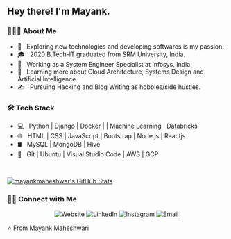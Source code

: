 <h2> Hey there! I'm Mayank.</h2>

<h3> 👨🏻‍💻 About Me </h3>

- 🤔 &nbsp; Exploring new technologies and developing softwares is my passion.
- 🎓 &nbsp; 2020 B.Tech-IT graduated from SRM University, India.
- 💼 &nbsp; Working as a System Engineer Specialist at Infosys, India.
- 🌱 &nbsp; Learning more about Cloud Architecture, Systems Design and Artificial Intelligence.
- ✍️ &nbsp; Pursuing Hacking and Blog Writing as hobbies/side hustles.

<h3>🛠 Tech Stack</h3>

- 💻 &nbsp; Python | Django | Docker |  | Machine Learning | Databricks
- 🌐 &nbsp; HTML | CSS | JavaScript | Bootstrap | Node.js | Reactjs
- 🛢 &nbsp; MySQL | MongoDB | Hive
- 🔧 &nbsp; Git | Ubuntu | Visual Studio Code | AWS | GCP

<br/>

[![mayankmaheshwar's GitHub Stats](https://github-readme-stats.vercel.app/api?username=mayankmaheshwar&show_icons=true)](https://github.com/mayankmaheshwar)

<h3> 🤝🏻 Connect with Me </h3>

<p align="center">
<a href="https://mayankmaheshwar.github.io/"><img alt="Website" src="https://img.shields.io/badge/Website-mayankmaheshwar.github.io-blue?style=flat-square&logo=google-chrome"></a>
<a href="https://www.linkedin.com/in/mayankmaheshwar/"><img alt="LinkedIn" src="https://img.shields.io/badge/LinkedIn-mayank%20maheshwar-blue?style=flat-square&logo=linkedin"></a>
<a href="https://www.instagram.com/mayankmaheshwaricodes/"><img alt="Instagram" src="https://img.shields.io/badge/Instagram-mayankmaheshwaricodes-blue?style=flat-square&logo=instagram"></a>
<a href="mailto:mayank.maheshwari625@gmail.com"><img alt="Email" src="https://img.shields.io/badge/Email-mayank.maheshwari625@gmail.com-blue?style=flat-square&logo=gmail"></a>
</p>

⭐️ From [Mayank Maheshwari](https://github.com/mayankmaheshwar)
